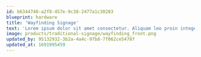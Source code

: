 ```yaml
---
id: b6344748-a2f8-457e-9c38-2477a1c30203
blueprint: hardware
title: 'Wayfinding Signage'
text: 'Lorem ipsum dolor sit amet consectetur. Aliquam leo proin integer vehicula sapien maecenas.'
image: products/traditional-signage/wayfinding_front.png
updated_by: 95132932-3b2a-4a4c-97b8-7f062ce5478f
updated_at: 1691995459
---
```

